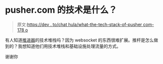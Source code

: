 # pusher.com 的技术是什么？

> 原文:[https://dev . to/chat hula/what-the-tech-stack-of-pusher com-178 o](https://dev.to/chathula/what-is-the-tech-stack-of-pushercom-178o)

有人知道[推进器](https://pusher.com/)的技术堆栈吗？因为 websocket 的东西很难扩展。推杆是怎么做到的？我想知道他们用技术堆栈和基础设施处理流量的方式。

谢谢你